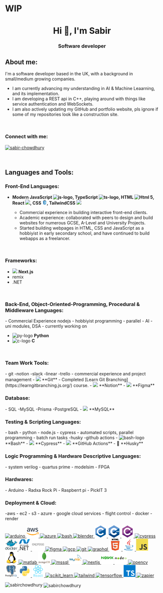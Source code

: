 # WIP

<h1 align="center">Hi 👋, I'm Sabir</h1>
<h3 align="center">Software developer</h3>


<h2 align="left">About me:</h2>  

I'm a software developer based in the UK, with a background in small/medium growing companies.

- I am currently advancing my understanding in AI & Machine Leaarning, and its implementation.
- I am developing a REST api in C++, playing around with things like service authentication and WebSockets.
- I am also actively updating my GitHub and portfolio website, pls ignore if some of my repositories look like a construction site.

<!---
<h2 align="left">About me:</h2>  
My journey into the world of programming began when I was just 12 years old through my older brother, who at the time was studying Computer Science for his GCSE's. I grew up in a family where everything is a competition, and I was adamant that I could create a better game than him. Little did I know that this initial spark of ambition would evolve into a passion for creating applications, games, and even venturing into the realm of robotics. <br><br>

I've recently graduated with a BEng in Computer Systems Engineering (A blend of computer science and electronics) from The University of Bath. I had the opportunity to work full-time as a full stack developer at an exciting startup through my placement year. Working closely with the founder, CTO and senior developers was an invaluable experience that enriched me with a wealth of knowledge and practical skills.  

Subsequently, during my final year, I embarked on a part-time internship as an Investment Analyst at Europe's leading pre-seed investment fund for university startups. This unique opportunity allowed me to explore the business side of the startup world. The knowledge I acquired during this time has propelled me forward on my path to becoming a well-rounded programmer with a keen understanding of business dynamics.  

Currently, I am actively seeking a new employment opportunity that will enable me to continue my career in software development.
-->

<br />
<h3 align="left">Connect with me:</h3>
<p align="left">
<a href="https://linkedin.com/in/sabir-chowdhury" target="blank"><img align="center" src="https://raw.githubusercontent.com/rahuldkjain/github-profile-readme-generator/master/src/images/icons/Social/linked-in-alt.svg" alt="sabir-chowdhury" height="30" width="40" /></a>
</p>

<br />


<h2 align="left">Languages and Tools:</h2>

<h3 align="left">Front-End Languages:</h3>

 
- **Modern JavaScript <img src="https://seeklogo.com/images/J/javascript-logo-8892AEFCAC-seeklogo.com.png" alt="js-logo" width="15"/>,
 TypeScript <img src="https://seeklogo.com/images/T/typescript-logo-B29A3F462D-seeklogo.com.png" alt="ts-logo" width="15"/>,
 HTML <img src="https://cdn-icons-png.flaticon.com/128/5968/5968267.png" alt="Html 5" width="15">,
 React <img src="https://upload.wikimedia.org/wikipedia/commons/thumb/a/a7/React-icon.svg/2300px-React-icon.svg.png" width="15"/>,
 CSS <img width="15" src="https://raw.githubusercontent.com/devicons/devicon/master/icons/css3/css3-original-wordmark.svg" alt="css3">,
 TailwindCSS <img src="https://upload.wikimedia.org/wikipedia/commons/thumb/d/d5/Tailwind_CSS_Logo.svg/2048px-Tailwind_CSS_Logo.svg.png" width="15"/>**

  - Commercial experience in building interactive front-end clients.
  - Academic experience: collaborated with peers to design and build websites for numerous GCSE, A-Level and University Projects.
  - Started building webpages in HTML, CSS and JavaScript as a hobbiyist in early secondary school, and have continued to build webapps as a freelancer.

<br />
<h3 align="left">Frameworks:</h3>

- <img src="https://cdn.worldvectorlogo.com/logos/next-js.svg" width="15"/> **Next.js**
- remix
- .NET


<br />
<h3 align="left">Back-End, Object-Oriented-Programming, Procedural & Middleware Languages:</h3>
- Commercial Experience nodejs
- hobbiyist programming
- parallel
- AI
- uni modules, DSA
- currently working on 

- <img src="https://upload.wikimedia.org/wikipedia/commons/thumb/c/c3/Python-logo-notext.svg/1024px-Python-logo-notext.svg.png" alt="py-logo" width="15"/> **Python**
- <img src="https://upload.wikimedia.org/wikipedia/commons/thumb/1/18/C_Programming_Language.svg/1200px-C_Programming_Language.svg.png" alt="c-logo" width="15"/> **C**


<br />
<h3 align="left">Team Work Tools:</h3>
- git -notion -slack -linear -trello
- commercial experience and project management
- <img src="https://git-scm.com/images/logos/downloads/Git-Icon-1788C.png" width="15"/> **Git** - Completed [Learn Git Branching](https://learngitbranching.js.org/) course.
- <img src="https://upload.wikimedia.org/wikipedia/commons/thumb/e/e9/Notion-logo.svg/2048px-Notion-logo.svg.png" width="15"/> **Notion**
- <img src="https://brandeps.com/logo-download/F/Figma-logo-vector-01.svg" width="15"/> **Figma**

<br />
<h3 align="left">Database:</h3>
- SQL -MySQL -Prisma -PostgreSQL
- <img src="https://cdn.worldvectorlogo.com/logos/mysql-6.svg" width="15"/> **MySQL**


<br />
<h3 align="left">Testing & Scripting Languages:</h3>
- bash
- python
- node.js
- cypress
- automated scripts, parallel programming
- batch run tasks
-husky
-github actions
- <img src="https://upload.wikimedia.org/wikipedia/commons/thumb/4/4b/Bash_Logo_Colored.svg/1200px-Bash_Logo_Colored.svg.png" alt="bash-logo" width="15"/> **Bash**
- <img src="https://blog.knoldus.com/wp-content/uploads/2022/04/cypress.png" width="15"/> **Cypress**
- <img src="https://avatars.githubusercontent.com/u/44036562?s=280&v=4" width="15"/> **GitHub Actions**
- 🐶 **Husky**


<br />
<h3 align="left">Logic Programming & Hardware Descriptive Languages:</h3>
- system verilog
- quartus prime
- modelsim
- FPGA

<br />
<h3 align="left">Hardwares:</h3>
- Arduino
- Radxa Rock Pi
- Raspberrt pi
- PickIT 3

<br />
<h3 align="left">Deployment & Cloud:</h3>
-aws - ec2 - s3
- azure
- google cloud services
- flight control
- docker
- render





















<p align="left"> <a href="https://www.arduino.cc/" target="_blank" rel="noreferrer"> <img src="https://cdn.worldvectorlogo.com/logos/arduino-1.svg" alt="arduino" width="40" height="40"/> </a> <a href="https://aws.amazon.com" target="_blank" rel="noreferrer"> <img src="https://raw.githubusercontent.com/devicons/devicon/master/icons/amazonwebservices/amazonwebservices-original-wordmark.svg" alt="aws" width="40" height="40"/> </a> <a href="https://azure.microsoft.com/en-in/" target="_blank" rel="noreferrer"> <img src="https://www.vectorlogo.zone/logos/microsoft_azure/microsoft_azure-icon.svg" alt="azure" width="40" height="40"/> </a> <a href="https://www.gnu.org/software/bash/" target="_blank" rel="noreferrer"> <img src="https://www.vectorlogo.zone/logos/gnu_bash/gnu_bash-icon.svg" alt="bash" width="40" height="40"/> </a> <a href="https://www.blender.org/" target="_blank" rel="noreferrer"> <img src="https://download.blender.org/branding/community/blender_community_badge_white.svg" alt="blender" width="40" height="40"/> </a> <a href="https://www.cprogramming.com/" target="_blank" rel="noreferrer"> <img src="https://raw.githubusercontent.com/devicons/devicon/master/icons/c/c-original.svg" alt="c" width="40" height="40"/> </a> <a href="https://www.w3schools.com/cpp/" target="_blank" rel="noreferrer"> <img src="https://raw.githubusercontent.com/devicons/devicon/master/icons/cplusplus/cplusplus-original.svg" alt="cplusplus" width="40" height="40"/> </a> <a href="https://www.w3schools.com/cs/" target="_blank" rel="noreferrer"> <img src="https://raw.githubusercontent.com/devicons/devicon/master/icons/csharp/csharp-original.svg" alt="csharp" width="40" height="40"/> </a> <a href="https://www.cypress.io" target="_blank" rel="noreferrer"> <img src="https://raw.githubusercontent.com/simple-icons/simple-icons/6e46ec1fc23b60c8fd0d2f2ff46db82e16dbd75f/icons/cypress.svg" alt="cypress" width="40" height="40"/> </a> <a href="https://www.docker.com/" target="_blank" rel="noreferrer"> <img src="https://raw.githubusercontent.com/devicons/devicon/master/icons/docker/docker-original-wordmark.svg" alt="docker" width="40" height="40"/> </a> <a href="https://dotnet.microsoft.com/" target="_blank" rel="noreferrer"> <img src="https://raw.githubusercontent.com/devicons/devicon/master/icons/dot-net/dot-net-original-wordmark.svg" alt="dotnet" width="40" height="40"/> </a> <a href="https://expressjs.com" target="_blank" rel="noreferrer"> <img src="https://raw.githubusercontent.com/devicons/devicon/master/icons/express/express-original-wordmark.svg" alt="express" width="40" height="40"/> </a> <a href="https://www.figma.com/" target="_blank" rel="noreferrer"> <img src="https://www.vectorlogo.zone/logos/figma/figma-icon.svg" alt="figma" width="40" height="40"/> </a> <a href="https://cloud.google.com" target="_blank" rel="noreferrer"> <img src="https://www.vectorlogo.zone/logos/google_cloud/google_cloud-icon.svg" alt="gcp" width="40" height="40"/> </a> <a href="https://git-scm.com/" target="_blank" rel="noreferrer"> <img src="https://www.vectorlogo.zone/logos/git-scm/git-scm-icon.svg" alt="git" width="40" height="40"/> </a> <a href="https://graphql.org" target="_blank" rel="noreferrer"> <img src="https://www.vectorlogo.zone/logos/graphql/graphql-icon.svg" alt="graphql" width="40" height="40"/> </a> <a href="https://www.w3.org/html/" target="_blank" rel="noreferrer"> <img src="https://raw.githubusercontent.com/devicons/devicon/master/icons/html5/html5-original-wordmark.svg" alt="html5" width="40" height="40"/> </a> <a href="https://www.java.com" target="_blank" rel="noreferrer"> <img src="https://raw.githubusercontent.com/devicons/devicon/master/icons/java/java-original.svg" alt="java" width="40" height="40"/> </a> <a href="https://developer.mozilla.org/en-US/docs/Web/JavaScript" target="_blank" rel="noreferrer"> <img src="https://raw.githubusercontent.com/devicons/devicon/master/icons/javascript/javascript-original.svg" alt="javascript" width="40" height="40"/> </a> <a href="https://www.linux.org/" target="_blank" rel="noreferrer"> <img src="https://raw.githubusercontent.com/devicons/devicon/master/icons/linux/linux-original.svg" alt="linux" width="40" height="40"/> </a> <a href="https://www.mathworks.com/" target="_blank" rel="noreferrer"> <img src="https://upload.wikimedia.org/wikipedia/commons/2/21/Matlab_Logo.png" alt="matlab" width="40" height="40"/> </a> <a href="https://www.mongodb.com/" target="_blank" rel="noreferrer"> <img src="https://raw.githubusercontent.com/devicons/devicon/master/icons/mongodb/mongodb-original-wordmark.svg" alt="mongodb" width="40" height="40"/> </a> <a href="https://www.microsoft.com/en-us/sql-server" target="_blank" rel="noreferrer"> <img src="https://www.svgrepo.com/show/303229/microsoft-sql-server-logo.svg" alt="mssql" width="40" height="40"/> </a> <a href="https://www.mysql.com/" target="_blank" rel="noreferrer"> <img src="https://raw.githubusercontent.com/devicons/devicon/master/icons/mysql/mysql-original-wordmark.svg" alt="mysql" width="40" height="40"/> </a> <a href="https://nextjs.org/" target="_blank" rel="noreferrer"> <img src="https://cdn.worldvectorlogo.com/logos/nextjs-2.svg" alt="nextjs" width="40" height="40"/> </a> <a href="https://www.nginx.com" target="_blank" rel="noreferrer"> <img src="https://raw.githubusercontent.com/devicons/devicon/master/icons/nginx/nginx-original.svg" alt="nginx" width="40" height="40"/> </a> <a href="https://nodejs.org" target="_blank" rel="noreferrer"> <img src="https://raw.githubusercontent.com/devicons/devicon/master/icons/nodejs/nodejs-original-wordmark.svg" alt="nodejs" width="40" height="40"/> </a> <a href="https://opencv.org/" target="_blank" rel="noreferrer"> <img src="https://www.vectorlogo.zone/logos/opencv/opencv-icon.svg" alt="opencv" width="40" height="40"/> </a> <a href="https://www.postgresql.org" target="_blank" rel="noreferrer"> <img src="https://raw.githubusercontent.com/devicons/devicon/master/icons/postgresql/postgresql-original-wordmark.svg" alt="postgresql" width="40" height="40"/> </a> <a href="https://www.python.org" target="_blank" rel="noreferrer"> <img src="https://raw.githubusercontent.com/devicons/devicon/master/icons/python/python-original.svg" alt="python" width="40" height="40"/> </a> <a href="https://reactjs.org/" target="_blank" rel="noreferrer"> <img src="https://raw.githubusercontent.com/devicons/devicon/master/icons/react/react-original-wordmark.svg" alt="react" width="40" height="40"/> </a> <a href="https://scikit-learn.org/" target="_blank" rel="noreferrer"> <img src="https://upload.wikimedia.org/wikipedia/commons/0/05/Scikit_learn_logo_small.svg" alt="scikit_learn" width="40" height="40"/> </a> <a href="https://tailwindcss.com/" target="_blank" rel="noreferrer"> <img src="https://www.vectorlogo.zone/logos/tailwindcss/tailwindcss-icon.svg" alt="tailwind" width="40" height="40"/> </a> <a href="https://www.tensorflow.org" target="_blank" rel="noreferrer"> <img src="https://www.vectorlogo.zone/logos/tensorflow/tensorflow-icon.svg" alt="tensorflow" width="40" height="40"/> </a> <a href="https://www.typescriptlang.org/" target="_blank" rel="noreferrer"> <img src="https://raw.githubusercontent.com/devicons/devicon/master/icons/typescript/typescript-original.svg" alt="typescript" width="40" height="40"/> </a> <a href="https://zapier.com" target="_blank" rel="noreferrer"> <img src="https://www.vectorlogo.zone/logos/zapier/zapier-icon.svg" alt="zapier" width="40" height="40"/> </a> </p>

<p><img align="left" src="https://github-readme-stats.vercel.app/api/top-langs?username=sabirchowdhury&show_icons=true&locale=en&layout=compact" alt="sabirchowdhury" /></p>


<p>&nbsp;<img align="center" src="https://github-readme-stats.vercel.app/api?username=sabirchowdhury&show_icons=true&locale=en" alt="sabirchowdhury" /></p>
